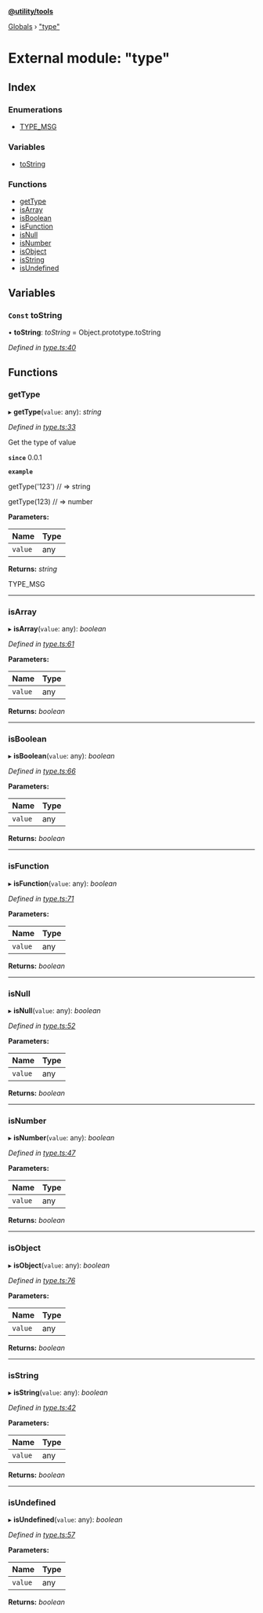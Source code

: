 **[@utility/tools](../README.md)**

[Globals](../globals.md) › ["type"](_type_.md)

# External module: "type"

## Index

### Enumerations

* [TYPE_MSG](../enums/_type_.type_msg.md)

### Variables

* [toString](_type_.md#const-tostring)

### Functions

* [getType](_type_.md#gettype)
* [isArray](_type_.md#isarray)
* [isBoolean](_type_.md#isboolean)
* [isFunction](_type_.md#isfunction)
* [isNull](_type_.md#isnull)
* [isNumber](_type_.md#isnumber)
* [isObject](_type_.md#isobject)
* [isString](_type_.md#isstring)
* [isUndefined](_type_.md#isundefined)

## Variables

### `Const` toString

• **toString**: *toString* =  Object.prototype.toString

*Defined in [type.ts:40](https://github.com/Wimjiang/utility/blob/23b6715/src/type.ts#L40)*

## Functions

###  getType

▸ **getType**(`value`: any): *string*

*Defined in [type.ts:33](https://github.com/Wimjiang/utility/blob/23b6715/src/type.ts#L33)*

Get the type of value

**`since`** 0.0.1

**`example`** 

getType('123')
// => string

getType(123)
// => number

**Parameters:**

Name | Type |
------ | ------ |
`value` | any |

**Returns:** *string*

TYPE_MSG

___

###  isArray

▸ **isArray**(`value`: any): *boolean*

*Defined in [type.ts:61](https://github.com/Wimjiang/utility/blob/23b6715/src/type.ts#L61)*

**Parameters:**

Name | Type |
------ | ------ |
`value` | any |

**Returns:** *boolean*

___

###  isBoolean

▸ **isBoolean**(`value`: any): *boolean*

*Defined in [type.ts:66](https://github.com/Wimjiang/utility/blob/23b6715/src/type.ts#L66)*

**Parameters:**

Name | Type |
------ | ------ |
`value` | any |

**Returns:** *boolean*

___

###  isFunction

▸ **isFunction**(`value`: any): *boolean*

*Defined in [type.ts:71](https://github.com/Wimjiang/utility/blob/23b6715/src/type.ts#L71)*

**Parameters:**

Name | Type |
------ | ------ |
`value` | any |

**Returns:** *boolean*

___

###  isNull

▸ **isNull**(`value`: any): *boolean*

*Defined in [type.ts:52](https://github.com/Wimjiang/utility/blob/23b6715/src/type.ts#L52)*

**Parameters:**

Name | Type |
------ | ------ |
`value` | any |

**Returns:** *boolean*

___

###  isNumber

▸ **isNumber**(`value`: any): *boolean*

*Defined in [type.ts:47](https://github.com/Wimjiang/utility/blob/23b6715/src/type.ts#L47)*

**Parameters:**

Name | Type |
------ | ------ |
`value` | any |

**Returns:** *boolean*

___

###  isObject

▸ **isObject**(`value`: any): *boolean*

*Defined in [type.ts:76](https://github.com/Wimjiang/utility/blob/23b6715/src/type.ts#L76)*

**Parameters:**

Name | Type |
------ | ------ |
`value` | any |

**Returns:** *boolean*

___

###  isString

▸ **isString**(`value`: any): *boolean*

*Defined in [type.ts:42](https://github.com/Wimjiang/utility/blob/23b6715/src/type.ts#L42)*

**Parameters:**

Name | Type |
------ | ------ |
`value` | any |

**Returns:** *boolean*

___

###  isUndefined

▸ **isUndefined**(`value`: any): *boolean*

*Defined in [type.ts:57](https://github.com/Wimjiang/utility/blob/23b6715/src/type.ts#L57)*

**Parameters:**

Name | Type |
------ | ------ |
`value` | any |

**Returns:** *boolean*